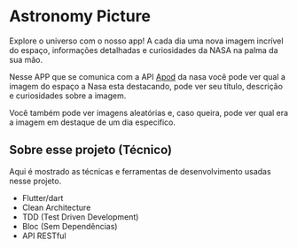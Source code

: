 # Astronomy Picture

Explore o universo com o nosso app! A cada dia uma nova imagem incrível do espaço, informações detalhadas e curiosidades da NASA na palma da sua mão.

Nesse APP que se comunica com a API [Apod](https://api.nasa.gov/) da nasa você pode ver qual a imagem do espaço a Nasa esta destacando, pode ver seu título, descrição e curiosidades sobre a imagem.

Você também pode ver imagens aleatórias e, caso queira, pode ver qual era a imagem em destaque de um dia especifico.

## Sobre esse projeto (Técnico)

Aqui é mostrado as técnicas e ferramentas de desenvolvimento usadas nesse projeto.

- Flutter/dart
- Clean Architecture
- TDD (Test Driven Development)
- Bloc (Sem Dependências)
- API RESTful
